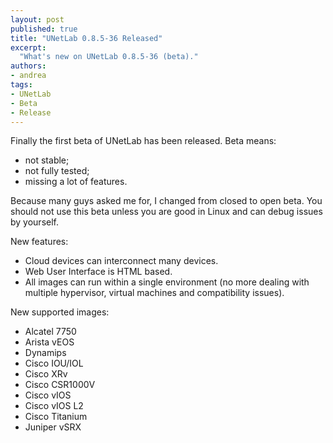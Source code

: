 ```yaml
---
layout: post
published: true
title: "UNetLab 0.8.5-36 Released"
excerpt:
  "What's new on UNetLab 0.8.5-36 (beta)."
authors:
- andrea
tags:
- UNetLab
- Beta
- Release
---
```


Finally the first beta of UNetLab has been released. Beta means:

* not stable;
* not fully tested;
* missing a lot of features.

Because many guys asked me for, I changed from closed to open beta. You should not use this beta unless you are good in Linux and can debug issues by yourself.

New features:

* Cloud devices can interconnect many devices.
* Web User Interface is HTML based.
* All images can run within a single environment (no more dealing with multiple hypervisor, virtual machines and compatibility issues).

New supported images:

* Alcatel 7750
* Arista vEOS
* Dynamips
* Cisco IOU/IOL
* Cisco XRv
* Cisco CSR1000V
* Cisco vIOS
* Cisco vIOS L2
* Cisco Titanium
* Juniper vSRX
